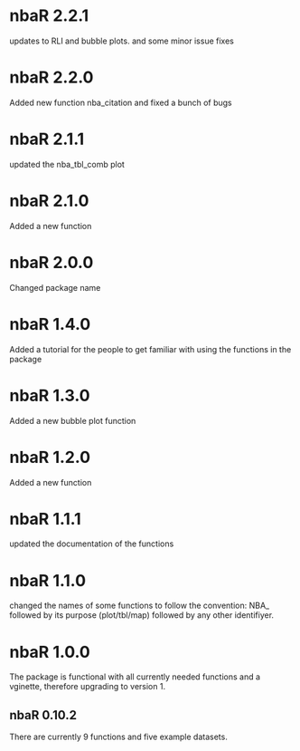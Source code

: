 # nbaR 2.2.1
updates to RLI and bubble plots. and some minor issue fixes

# nbaR 2.2.0
Added new function nba_citation and fixed a bunch of bugs

# nbaR 2.1.1
updated the nba_tbl_comb plot

# nbaR 2.1.0
Added a new function

# nbaR 2.0.0
Changed package name

# nbaR 1.4.0
Added a tutorial for the people to get familiar with using the functions in the package

# nbaR 1.3.0
Added a new bubble plot function

# nbaR 1.2.0
Added a new function

# nbaR 1.1.1
updated the documentation of the functions

# nbaR 1.1.0
changed the names of some functions to follow the convention: NBA_ followed by its purpose (plot/tbl/map) followed by any other identifiyer.

# nbaR 1.0.0

The package is functional with all currently needed functions and a vginette, therefore upgrading to version 1. 

## nbaR 0.10.2

There are currently 9 functions and five example datasets.
